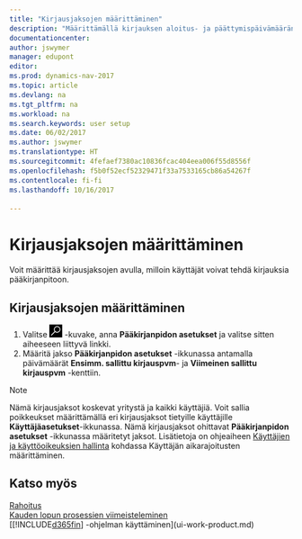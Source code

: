 ```yaml
---
title: "Kirjausjaksojen määrittäminen"
description: "Määrittämällä kirjauksen aloitus- ja päättymispäivämäärän määrität, milloin käyttäjä voivat kirjata pääkirjanpitoon."
documentationcenter: 
author: jswymer
manager: edupont
editor: 
ms.prod: dynamics-nav-2017
ms.topic: article
ms.devlang: na
ms.tgt_pltfrm: na
ms.workload: na
ms.search.keywords: user setup
ms.date: 06/02/2017
ms.author: jswymer
ms.translationtype: HT
ms.sourcegitcommit: 4fefaef7380ac10836fcac404eea006f55d8556f
ms.openlocfilehash: f5b0f52ecf52329471f33a7533165cb86a54267f
ms.contentlocale: fi-fi
ms.lasthandoff: 10/16/2017

---
```

# <a name="how-to-specify-posting-periods"></a>Kirjausjaksojen määrittäminen
Voit määrittää kirjausjaksojen avulla, milloin käyttäjät voivat tehdä kirjauksia pääkirjanpitoon.  

## <a name="to-specify-posting-periods"></a>Kirjausjaksojen määrittäminen
1. Valitse ![Etsi sivu tai raportti](media/ui-search/search_small.png "Etsi sivu tai raportti -kuvake") -kuvake, anna **Pääkirjanpidon asetukset** ja valitse sitten aiheeseen liittyvä linkki.  
2. Määritä jakso **Pääkirjanpidon asetukset** -ikkunassa antamalla päivämäärät **Ensimm. sallittu kirjauspvm**- ja **Viimeinen sallittu kirjauspvm** -kenttiin.  

> [!NOTE]  
>   Nämä kirjausjaksot koskevat yritystä ja kaikki käyttäjiä. Voit sallia poikkeukset määrittämällä eri kirjausjaksot tietyille käyttäjille **Käyttäjäasetukset**-ikkunassa. Nämä kirjausjaksot ohittavat **Pääkirjanpidon asetukset** -ikkunassa määritetyt jaksot. Lisätietoja on ohjeaiheen [Käyttäjien ja käyttöoikeuksien hallinta](ui-how-users-permissions.md) kohdassa Käyttäjän aikarajoitusten määrittäminen.

## <a name="see-also"></a>Katso myös
[Rahoitus](finance.md)  
[Kauden lopun prosessien viimeisteleminen](year-how-complete-period-end-processes.md)  
[[!INCLUDE[d365fin](includes/d365fin_md.md)] -ohjelman käyttäminen](ui-work-product.md)

